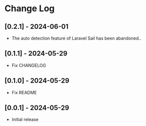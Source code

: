 # Change Log

## [0.2.1] - 2024-06-01

- The auto detection feature of Laravel Sail has been abandoned..

## [0.1.1] - 2024-05-29

- Fix CHANGELOG

## [0.1.0] - 2024-05-29

- Fix README

## [0.0.1] - 2024-05-29

- Initial release
